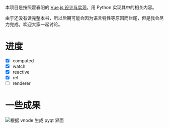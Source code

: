 本项目是按照霍春阳的 [Vue.js 设计与实现](https://book.douban.com/subject/35768338/)，用 Python 实现其中的相关内容。

由于还没有读完整本书，所以后期可能会因为语言特性等原因而烂尾，但是我会尽力完成。欢迎大家一起讨论。

# 进度
- [x] computed
- [x] watch
- [x] reactive
- [x] ref
- [ ] renderer

# 一些成果
![根据 vnode 生成 pyqt 界面](https://dubai-1254282834.cos.ap-nanjing.myqcloud.com/Snipaste_2022-05-26_18-21-52.png?imageMogr2/format/webp)